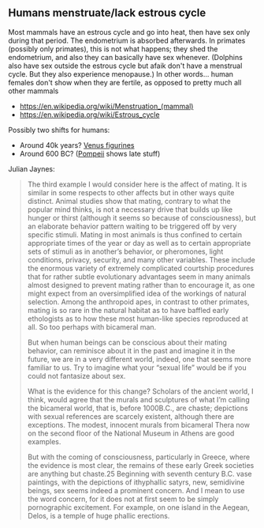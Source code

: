 ## Humans menstruate/lack estrous cycle

Most mammals have an estrous cycle and go into heat, then have sex only during that period.
The endometrium is absorbed afterwards. 
In primates (possibly only primates), this is not what happens; they shed the endometrium, and also they can basically have sex whenever.
(Dolphins also have sex outside the estrous cycle but afaik don't have a menstrual cycle.
But they also experience menopause.) In other words...
human females don't show when they are fertile, as opposed to pretty much all other mammals

- https://en.wikipedia.org/wiki/Menstruation_(mammal)
- https://en.wikipedia.org/wiki/Estrous_cycle

Possibly two shifts for humans:

- Around 40k years? [Venus figurines](https://en.wikipedia.org/wiki/Venus_of_Hohle_Fels)
- Around 600 BC? ([Pompeii](https://en.wikipedia.org/wiki/Erotic_art_in_Pompeii_and_Herculaneum) shows late stuff)

Julian Jaynes:

> The third example I would consider here is the affect of mating. It is similar in some respects to other affects but in other ways quite distinct. Animal studies show that mating, contrary to what the popular mind thinks, is not a necessary drive that builds up like hunger or thirst (although it seems so because of consciousness), but an elaborate behavior pattern waiting to be triggered off by very specific stimuli. Mating in most animals is thus confined to certain appropriate times of the year or day as well as to certain appropriate sets of stimuli as in another’s behavior, or pheromones, light conditions, privacy, security, and many other variables. These include the enormous variety of extremely complicated courtship procedures that for rather subtle evolutionary advantages seem in many animals almost designed to prevent mating rather than to encourage it, as one might expect from an oversimplified idea of the workings of natural selection. Among the anthropoid apes, in contrast to other primates, mating is so rare in the natural habitat as to have baffled early ethologists as to how these most human-like species reproduced at all. So too perhaps with bicameral man.
> 
> But when human beings can be conscious about their mating behavior, can reminisce about it in the past and imagine it in the future, we are in a very different world, indeed, one that seems more familiar to us. Try to imagine what your “sexual life” would be if you could not fantasize about sex.
> 
> What is the evidence for this change? Scholars of the ancient world, I think, would agree that the murals and sculptures of what I’m calling the bicameral world, that is, before 1000B.C., are chaste; depictions with sexual references are scarcely existent, although there are exceptions. The modest, innocent murals from bicameral Thera now on the second floor of the National Museum in Athens are good examples.
> 
> But with the coming of consciousness, particularly in Greece, where the evidence is most clear, the remains of these early Greek societies are anything but chaste.25 Beginning with seventh century B.C. vase paintings, with the depictions of ithyphallic satyrs, new, semidivine beings, sex seems indeed a prominent concern. And I mean to use the word concern, for it does not at first seem to be simply pornographic excitement. For example, on one island in the Aegean, Delos, is a temple of huge phallic erections.
